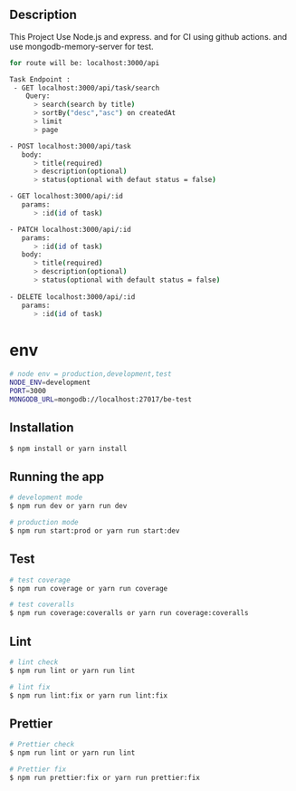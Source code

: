 
## Description

This Project Use Node.js and express. and for CI using github actions. and use mongodb-memory-server for test.

```bash
for route will be: localhost:3000/api

Task Endpoint : 
 - GET localhost:3000/api/task/search
    Query: 
      > search(search by title)
      > sortBy("desc","asc") on createdAt
      > limit
      > page

- POST localhost:3000/api/task
   body: 
      > title(required)
      > description(optional)
      > status(optional with defaut status = false)

- GET localhost:3000/api/:id
   params: 
      > :id(id of task)

- PATCH localhost:3000/api/:id
   params: 
      > :id(id of task)
   body: 
      > title(required)
      > description(optional)
      > status(optional with default status = false)
      
- DELETE localhost:3000/api/:id
   params: 
      > :id(id of task)
```

# env

```bash
# node env = production,development,test
NODE_ENV=development
PORT=3000
MONGODB_URL=mongodb://localhost:27017/be-test
```

## Installation

```bash
$ npm install or yarn install
```

## Running the app

```bash
# development mode
$ npm run dev or yarn run dev

# production mode
$ npm run start:prod or yarn run start:dev
```

## Test

```bash
# test coverage
$ npm run coverage or yarn run coverage

# test coveralls
$ npm run coverage:coveralls or yarn run coverage:coveralls
```

## Lint
```bash
# lint check
$ npm run lint or yarn run lint

# lint fix
$ npm run lint:fix or yarn run lint:fix
```

## Prettier
```bash
# Prettier check
$ npm run lint or yarn run lint

# Prettier fix
$ npm run prettier:fix or yarn run prettier:fix
```

